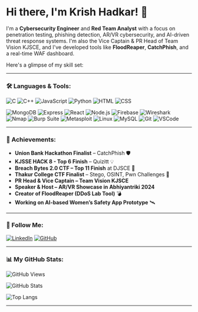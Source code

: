 # Hi there, I'm Krish Hadkar! 👋

I'm a **Cybersecurity Engineer** and **Red Team Analyst** with a focus on penetration testing, phishing detection, AR/VR cybersecurity, and AI-driven threat response systems. I'm also the Vice Captain & PR Head of Team Vision KJSCE, and I've developed tools like **FloodReaper**, **CatchPhish**, and a real-time WAF dashboard.

Here's a glimpse of my skill set:

---

### 🛠 Languages & Tools:

![C](https://img.shields.io/badge/-C-00599C?style=for-the-badge&logo=c)
![C++](https://img.shields.io/badge/-C++-00599C?style=for-the-badge&logo=c%2B%2B)
![JavaScript](https://img.shields.io/badge/-JavaScript-F7DF1E?style=for-the-badge&logo=javascript)
![Python](https://img.shields.io/badge/-Python-3776AB?style=for-the-badge&logo=python)
![HTML](https://img.shields.io/badge/-HTML-E34F26?style=for-the-badge&logo=html5)
![CSS](https://img.shields.io/badge/-CSS-1572B6?style=for-the-badge&logo=css3)

![MongoDB](https://img.shields.io/badge/-MongoDB-47A248?style=for-the-badge&logo=mongodb&logoColor=white)
![Express](https://img.shields.io/badge/-Express-000000?style=for-the-badge&logo=express)
![React](https://img.shields.io/badge/-React-61DAFB?style=for-the-badge&logo=react)
![Node.js](https://img.shields.io/badge/-Node.js-339933?style=for-the-badge&logo=node.js&logoColor=white)
![Firebase](https://img.shields.io/badge/-Firebase-FFCA28?style=for-the-badge&logo=firebase)
![Wireshark](https://img.shields.io/badge/-Wireshark-1679A7?style=for-the-badge&logo=wireshark)
![Nmap](https://img.shields.io/badge/-Nmap-004E7C?style=for-the-badge&logo=nmap)
![Burp Suite](https://img.shields.io/badge/-Burp%20Suite-FF6600?style=for-the-badge&logoColor=white)
![Metasploit](https://img.shields.io/badge/-Metasploit-202020?style=for-the-badge&logo=metasploit)
![Linux](https://img.shields.io/badge/-Linux-FCC624?style=for-the-badge&logo=linux&logoColor=black)
![MySQL](https://img.shields.io/badge/-MySQL-4479A1?style=for-the-badge&logo=mysql)
![Git](https://img.shields.io/badge/-Git-F05032?style=for-the-badge&logo=git)
![VSCode](https://img.shields.io/badge/-VSCode-007ACC?style=for-the-badge&logo=visual-studio-code)

---

### 🧠 Achievements:

- **Union Bank Hackathon Finalist** – CatchPhish 🛡️
- **KJSSE HACK 8 - Top 6 Finish** – Quizitt 💡    
- **Breach Bytes 2.0 CTF – Top 11 Finish** at DJSCE 🔐  
- **Thakur College CTF Finalist** – Stego, OSINT, Pwn Challenges 🧩  
- **PR Head & Vice Captain – Team Vision KJSCE** 
- **Speaker & Host – AR/VR Showcase in Abhiyantriki 2024**  
- **Creator of FloodReaper (DDoS Lab Tool)** 💣  
- **Working on AI-based Women’s Safety App Prototype** 🛰️  

---

### 📌 Follow Me:

[![LinkedIn](https://img.shields.io/badge/-LinkedIn-0077B5?style=for-the-badge&logo=linkedin)](https://linkedin.com/in/krishhadkar)
[![GitHub](https://img.shields.io/badge/-GitHub-181717?style=for-the-badge&logo=github)](https://github.com/krishhadkar)

---

### 📊 My GitHub Stats:

![GitHub Views](https://komarev.com/ghpvc/?username=krishhadkar)

![GitHub Stats](https://github-readme-stats.vercel.app/api?username=krishhadkar&show_icons=true&theme=radical)

![Top Langs](https://github-readme-stats.vercel.app/api/top-langs/?username=krishhadkar&layout=compact&theme=radical)

---

